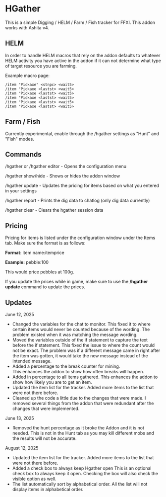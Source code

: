 # HGather
This is a simple Digging / HELM / Farm / Fish tracker for FFXI. This addon works with Ashita v4. 

## HELM
In order to handle HELM macros that rely on <lastst> the addon defaults to whatever HELM activity you have active in the addon if it can not determine what type of target resource you are farming.

Example macro page:
```
/item "Pickaxe" <stnpc> <wait5>
/item "Pickaxe <lastst> <wait5>
/item "Pickaxe <lastst> <wait5>
/item "Pickaxe <lastst> <wait5>
/item "Pickaxe <lastst> <wait5>
/item "Pickaxe <lastst> <wait5>
```

## Farm / Fish
Currently experimental, enable through the /hgather settings as "Hunt" and "Fish" modes.

## Commands
/hgather or /hgather editor - Opens the configuration menu

/hgather show/hide - Shows or hides the addon window

/hgather update - Updates the pricing for items based on what you entered in your settings

/hgather report - Prints the dig data to chatlog (only dig data currently)

/hgather clear - Clears the hgather session data

## Pricing
Pricing for items is listed under the configuration window under the Items tab. Make sure the format is as follows:

**Format**: item name:itemprice

**Example:** pebble:100

This would price pebbles at 100g.

If you update the prices while in game, make sure to use the **/hgather update** command to update the prices.

## Updates 
June 12, 2025
- Changed the variables for the chat to monitor.
	This fixed it to where certain items would never be counted because of the wording. The problem existed when it was matching the message wording.
- Moved the variables outside of the if statement to capture the text before the if statement. 
	This fixed the issue to where the count would not be exact. The problem was if a different message came in right after the item was gotten, it would take the new message instead of the intended message.
- Added a percentage to the break counter for mining.  
	This enhances the addon to show how often breaks will happen. 
- Added in percentage to all items gathered.
	This enhances the addon to show how likely you are to get an item. 
- Updated the item list for the tracker.
	Added more items to the list that were not there before. 
- Cleaned up the code a little due to the changes that were made. 
	I removed several things from the addon that were redundant after the changes that were implemented.
	
June 13, 2025
- Removed the hunt percentage as it broke the Addon and it is not needed.
	This is not in the Hunt tab as you may kill different mobs and the results will not be accurate.

August 12, 2025
- Updated the item list for the tracker.
	Added more items to the list that were not there before. 
- Added a check box to always keep Hgather open
	This is an optional check box to always keep it open. Checking the box will also check the visible option as well.
- The list automatically sort by alphabetical order.
	All the list will not display items in alphabetical order. 